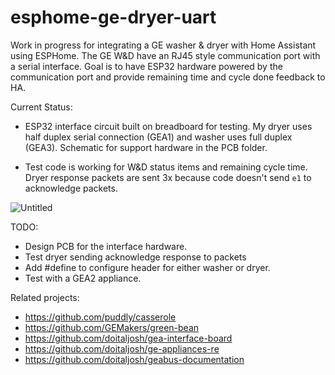 # esphome-ge-dryer-uart
Work in progress for integrating a GE washer & dryer with Home Assistant using ESPHome.  The GE W&D have an RJ45 style communication port with a serial interface.  Goal is to have ESP32 hardware powered by the communication port and provide remaining time and cycle done feedback to HA.

Current Status:

- ESP32 interface circuit built on breadboard for testing.  My dryer uses half duplex serial connection (GEA1) and washer uses full duplex (GEA3).  Schematic for support hardware in the PCB folder.

- Test code is working for W&D status items and remaining cycle time.  Dryer response packets are sent 3x because code doesn't send `e1` to acknowledge packets.
  

![Untitled](https://user-images.githubusercontent.com/10102873/147993815-92dd5a8d-6161-4f82-92d9-c3f3c9e52dda.png)

TODO:

- Design PCB for the interface hardware.
- Test dryer sending acknowledge response to packets
- Add #define to configure header for either washer or dryer.
- Test with a GEA2 appliance.

Related projects:

- https://github.com/puddly/casserole
- https://github.com/GEMakers/green-bean
- https://github.com/doitaljosh/gea-interface-board
- https://github.com/doitaljosh/ge-appliances-re
- https://github.com/doitaljosh/geabus-documentation

